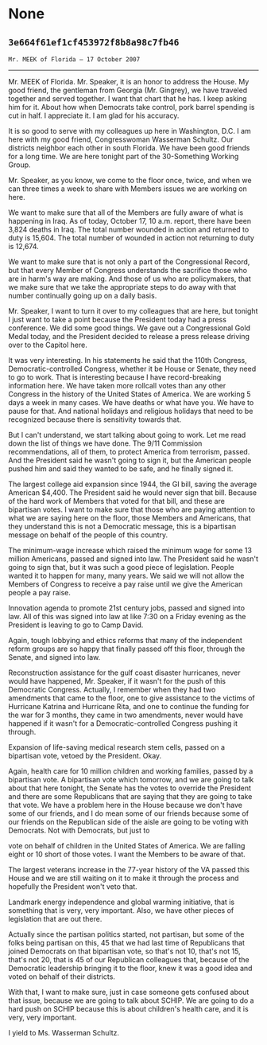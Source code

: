 # None
## `3e664f61ef1cf453972f8b8a98c7fb46`
`Mr. MEEK of Florida — 17 October 2007`

---


Mr. MEEK of Florida. Mr. Speaker, it is an honor to address the 
House. My good friend, the gentleman from Georgia (Mr. Gingrey), we 
have traveled together and served together. I want that chart that he 
has. I keep asking him for it. About how when Democrats take control, 
pork barrel spending is cut in half. I appreciate it. I am glad for his 
accuracy.

It is so good to serve with my colleagues up here in Washington, D.C. 
I am here with my good friend, Congresswoman Wasserman Schultz. Our 
districts neighbor each other in south Florida. We have been good 
friends for a long time. We are here tonight part of the 30-Something 
Working Group.

Mr. Speaker, as you know, we come to the floor once, twice, and when 
we can three times a week to share with Members issues we are working 
on here.

We want to make sure that all of the Members are fully aware of what 
is happening in Iraq. As of today, October 17, 10 a.m. report, there 
have been 3,824 deaths in Iraq. The total number wounded in action and 
returned to duty is 15,604. The total number of wounded in action not 
returning to duty is 12,674.

We want to make sure that is not only a part of the Congressional 
Record, but that every Member of Congress understands the sacrifice 
those who are in harm's way are making. And those of us who are 
policymakers, that we make sure that we take the appropriate steps to 
do away with that number continually going up on a daily basis.

Mr. Speaker, I want to turn it over to my colleagues that are here, 
but tonight I just want to take a point because the President today had 
a press conference. We did some good things. We gave out a 
Congressional Gold Medal today, and the President decided to release a 
press release driving over to the Capitol here.

It was very interesting. In his statements he said that the 110th 
Congress, Democratic-controlled Congress, whether it be House or 
Senate, they need to go to work. That is interesting because I have 
record-breaking information here. We have taken more rollcall votes 
than any other Congress in the history of the United States of America. 
We are working 5 days a week in many cases. We have deaths or what have 
you. We have to pause for that. And national holidays and religious 
holidays that need to be recognized because there is sensitivity 
towards that.

But I can't understand, we start talking about going to work. Let me 
read down the list of things we have done. The 9/11 Commission 
recommendations, all of them, to protect America from terrorism, 
passed. And the President said he wasn't going to sign it, but the 
American people pushed him and said they wanted to be safe, and he 
finally signed it.

The largest college aid expansion since 1944, the GI bill, saving the 
average American $4,400. The President said he would never sign that 
bill. Because of the hard work of Members that voted for that bill, and 
these are bipartisan votes. I want to make sure that those who are 
paying attention to what we are saying here on the floor, those Members 
and Americans, that they understand this is not a Democratic message, 
this is a bipartisan message on behalf of the people of this country.

The minimum-wage increase which raised the minimum wage for some 13 
million Americans, passed and signed into law. The President said he 
wasn't going to sign that, but it was such a good piece of legislation. 
People wanted it to happen for many, many years. We said we will not 
allow the Members of Congress to receive a pay raise until we give the 
American people a pay raise.

Innovation agenda to promote 21st century jobs, passed and signed 
into law. All of this was signed into law at like 7:30 on a Friday 
evening as the President is leaving to go to Camp David.

Again, tough lobbying and ethics reforms that many of the independent 
reform groups are so happy that finally passed off this floor, through 
the Senate, and signed into law.

Reconstruction assistance for the gulf coast disaster hurricanes, 
never would have happened, Mr. Speaker, if it wasn't for the push of 
this Democratic Congress. Actually, I remember when they had two 
amendments that came to the floor, one to give assistance to the 
victims of Hurricane Katrina and Hurricane Rita, and one to continue 
the funding for the war for 3 months, they came in two amendments, 
never would have happened if it wasn't for a Democratic-controlled 
Congress pushing it through.

Expansion of life-saving medical research stem cells, passed on a 
bipartisan vote, vetoed by the President. Okay.

Again, health care for 10 million children and working families, 
passed by a bipartisan vote. A bipartisan vote which tomorrow, and we 
are going to talk about that here tonight, the Senate has the votes to 
override the President and there are some Republicans that are saying 
that they are going to take that vote. We have a problem here in the 
House because we don't have some of our friends, and I do mean some of 
our friends because some of our friends on the Republican side of the 
aisle are going to be voting with Democrats. Not with Democrats, but 
just to


vote on behalf of children in the United States of America. We are 
falling eight or 10 short of those votes. I want the Members to be 
aware of that.

The largest veterans increase in the 77-year history of the VA passed 
this House and we are still waiting on it to make it through the 
process and hopefully the President won't veto that.

Landmark energy independence and global warming initiative, that is 
something that is very, very important. Also, we have other pieces of 
legislation that are out there.

Actually since the partisan politics started, not partisan, but some 
of the folks being partisan on this, 45 that we had last time of 
Republicans that joined Democrats on that bipartisan vote, so that's 
not 10, that's not 15, that's not 20, that is 45 of our Republican 
colleagues that, because of the Democratic leadership bringing it to 
the floor, knew it was a good idea and voted on behalf of their 
districts.

With that, I want to make sure, just in case someone gets confused 
about that issue, because we are going to talk about SCHIP. We are 
going to do a hard push on SCHIP because this is about children's 
health care, and it is very, very important.

I yield to Ms. Wasserman Schultz.